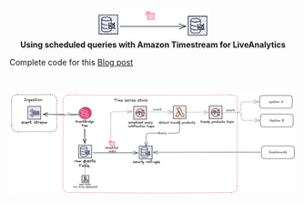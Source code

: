 <br>
<p align="center" style="text-align:center;">
<img src="./assets/timestream.png" alt=""  width="200" />
<br>
<strong>Using scheduled queries with Amazon Timestream for LiveAnalytics</strong><br></p>

Complete code for this [Blog post](https://medium.com/@zied-ben-tahar/using-scheduled-queries-with-amazon-timestream-for-liveanalytics-fba47dd4f325)

<br/>
<p align="center" style="text-align:center;">
<img src="./assets/deployment-view.png" alt="scheduled queries with Amazon Timestream for LiveAnalytics"  width="900" />
</p>

